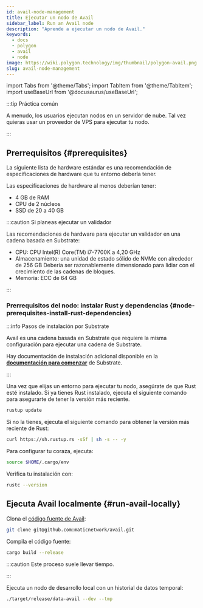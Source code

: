 ```yaml
---
id: avail-node-management
title: Ejecutar un nodo de Avail
sidebar_label: Run an Avail node
description: "Aprende a ejecutar un nodo de Avail."
keywords:
  - docs
  - polygon
  - avail
  - node
image: https://wiki.polygon.technology/img/thumbnail/polygon-avail.png
slug: avail-node-management
---
```

import Tabs from '@theme/Tabs';
import TabItem from '@theme/TabItem';
import useBaseUrl from '@docusaurus/useBaseUrl';

:::tip Práctica común

A menudo, los usuarios ejecutan nodos en un servidor de nube. Tal vez quieras usar un proveedor de VPS para ejecutar tu nodo.

:::

## Prerrequisitos {#prerequisites}

La siguiente lista de hardware estándar es una recomendación de especificaciones de hardware que tu entorno debería
tener.

Las especificaciones de hardware al menos deberían tener:

* 4 GB de RAM
* CPU de 2 núcleos
* SSD de 20 a 40 GB

:::caution Si planeas ejecutar un validador

Las recomendaciones de hardware para ejecutar un validador en una cadena basada en Substrate:

* CPU: CPU Intel(R) Core(TM) i7-7700K a 4,20 GHz
* Almacenamiento: una unidad de estado sólido de NVMe con alrededor de 256 GB Debería ser razonablemente dimensionado para lidiar
con el crecimiento de las cadenas de bloques.
* Memoria: ECC de 64 GB

:::

### Prerrequisitos del nodo: instalar Rust y dependencias {#node-prerequisites-install-rust-dependencies}

:::info Pasos de instalación por Substrate

Avail es una cadena basada en Substrate que requiere la misma configuración para ejecutar una cadena de Substrate.

Hay documentación de instalación adicional disponible en la
**[documentación para comenzar](https://docs.substrate.io/v3/getting-started/installation/)** de Substrate.

:::

Una vez que elijas un entorno para ejecutar tu nodo, asegúrate de que Rust esté instalado.
Si ya tienes Rust instalado, ejecuta el siguiente comando para asegurarte de tener la versión más reciente.

```sh
rustup update
```

Si no la tienes, ejecuta el siguiente comando para obtener la versión más reciente de Rust:

```sh
curl https://sh.rustup.rs -sSf | sh -s -- -y
```

Para configurar tu coraza, ejecuta:

```sh
source $HOME/.cargo/env
```

Verifica tu instalación con:

```sh
rustc --version
```

## Ejecuta Avail localmente {#run-avail-locally}

Clona el [código fuente de Avail](https://github.com/maticnetwork/avail):

```sh
git clone git@github.com:maticnetwork/avail.git
```

Compila el código fuente:

```sh
cargo build --release
```

:::caution Este proceso suele llevar tiempo.

:::

Ejecuta un nodo de desarrollo local con un historial de datos temporal:

```sh
./target/release/data-avail --dev --tmp
```
